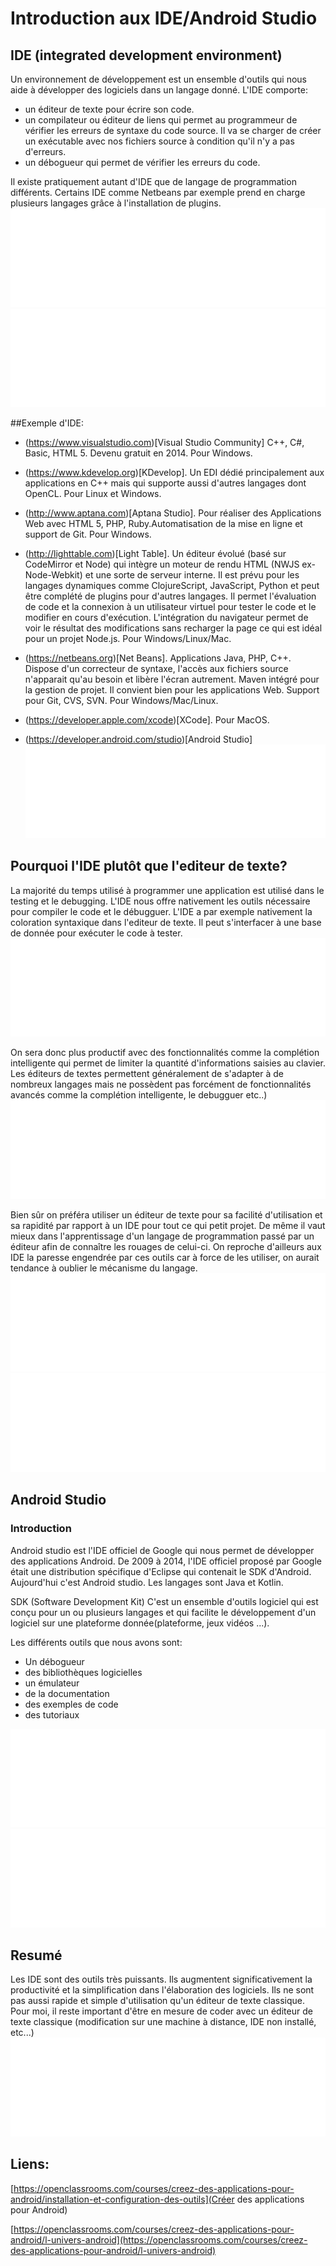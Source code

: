 # Introduction aux IDE/Android Studio

## IDE (integrated development environment)
Un environnement de développement est un ensemble d'outils qui nous aide à développer des logiciels dans un langage donné.
L'IDE comporte:
- un éditeur de texte pour écrire son code.
- un compilateur ou éditeur de liens qui permet au programmeur de vérifier les erreurs de syntaxe du code source. Il va se charger de créer un exécutable avec nos fichiers source à condition qu'il n'y a pas d'erreurs.
- un débogueur qui permet de vérifier les erreurs du code.

Il existe pratiquement autant d'IDE que de langage de programmation différents.
Certains IDE comme Netbeans par exemple prend en charge plusieurs langages grâce à l'installation de plugins.
![](whitespace.jpg)
![](whitespace.jpg)

##Exemple d'IDE:
- (https://www.visualstudio.com)[Visual Studio Community]
C++, C#, Basic, HTML 5. Devenu gratuit en 2014. 
Pour Windows.

- (https://www.kdevelop.org)[KDevelop].
Un EDI dédié principalement aux applications en C++ mais qui supporte aussi d'autres langages dont OpenCL.
Pour Linux et Windows.


- (http://www.aptana.com)[Aptana Studio].
Pour réaliser des Applications Web avec HTML 5, PHP, Ruby.Automatisation de la mise en ligne et support de Git. 
Pour Windows.

- (http://lighttable.com)[Light Table]. 
Un éditeur évolué (basé sur CodeMirror et Node) qui intègre un moteur de rendu HTML (NWJS ex-Node-Webkit) et une sorte de serveur interne. Il est prévu pour les langages dynamiques comme ClojureScript, JavaScript, Python et peut être complété de plugins pour d'autres langages. Il permet l'évaluation de code et la connexion à un utilisateur virtuel pour tester le code et le modifier en cours d'exécution. L'intégration du navigateur permet de voir le résultat des modifications sans recharger la page ce qui est idéal pour un projet Node.js. 
Pour Windows/Linux/Mac.

- (https://netbeans.org)[Net Beans].
Applications Java, PHP, C++. Dispose d'un correcteur de syntaxe, l'accès aux fichiers source n'apparait qu'au besoin et libère l'écran autrement. Maven intégré pour la gestion de projet. Il convient bien pour les applications Web. 
Support pour Git, CVS, SVN. 
Pour Windows/Mac/Linux.

- (https://developer.apple.com/xcode)[XCode].
Pour MacOS.

- (https://developer.android.com/studio)[Android Studio]
![](whitespace.jpg)


## Pourquoi l'IDE plutôt que l'editeur de texte?

La majorité du temps utilisé à programmer une application est utilisé dans le testing et le debugging. L'IDE nous offre nativement les outils nécessaire pour compiler le code et le débugguer. L'IDE a par exemple nativement la coloration syntaxique dans l'editeur de texte. Il peut s'interfacer à une base de donnée pour exécuter le code à tester.
![](whitespace.jpg)

On sera donc plus productif avec des fonctionnalités comme la complétion intelligente qui permet de limiter la quantité d'informations saisies au clavier. Les éditeurs de textes permettent généralement de s'adapter à de nombreux langages mais ne possèdent pas forcément de fonctionnalités avancés comme la complétion intelligente, le debugguer etc..)
![](whitespace.jpg)

Bien sûr on préféra utiliser un éditeur de texte pour sa facilité d'utilisation et sa rapidité par rapport à un IDE pour tout ce qui petit projet. De même il vaut mieux dans l'apprentissage d'un langage de programmation passé par un éditeur afin de connaître les rouages de celui-ci. On reproche d'ailleurs aux IDE la paresse engendrée par ces outils car à force de les utiliser, on aurait tendance à oublier le mécanisme du langage.
![](whitespace.jpg)
![](whitespace.jpg)



## Android Studio

### Introduction
Android studio est l'IDE officiel de Google qui nous permet de développer des applications Android.
De 2009 à 2014, l'IDE officiel proposé par Google était une distribution spécifique d'Eclipse qui contenait le SDK d'Android. Aujourd'hui c'est Android studio. Les langages sont Java et Kotlin.

SDK (Software Development Kit)
C'est un ensemble d'outils logiciel qui est conçu pour un ou plusieurs langages et qui facilite le développement d'un logiciel sur une plateforme donnée(plateforme, jeux vidéos ...).


Les différents outils que nous avons sont:
- Un débogueur
- des bibliothèques logicielles
- un émulateur
- de la documentation
- des exemples de code
- des tutoriaux

![](whitespace.jpg)
![](whitespace.jpg)

## Resumé

Les IDE sont  des outils très puissants. Ils augmentent significativement la productivité et la simplification dans l'élaboration des logiciels. Ils ne sont pas aussi rapide et simple d'utilisation qu'un éditeur de texte classique. Pour moi, il reste important d'être en mesure de coder avec un éditeur de texte classique (modification sur une machine à distance, IDE non installé, etc...)
![](whitespace.jpg)


## Liens:

[https://openclassrooms.com/courses/creez-des-applications-pour-android/installation-et-configuration-des-outils](Créer des applications pour Android)

[https://openclassrooms.com/courses/creez-des-applications-pour-android/l-univers-android](https://openclassrooms.com/courses/creez-des-applications-pour-android/l-univers-android)



